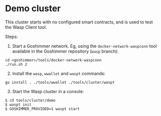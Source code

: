 # Demo cluster

This cluster starts with no configured smart contracts, and is used to test the
Wasp Client tool.

Steps:

1. Start a Goshimmer network. Eg, using the `docker-network-waspconn` tool available in the
   Goshimmer repository (`wasp` branch):

```
cd <goshimmer>/tools/docker-network-waspconn
./run.sh 2
```

2. Install the `wasp`, `wwallet` and `waspt` commands:

```
go install . ./tools/wwallet ./tools/cluster/waspt
```

3. Start the Wasp cluster in a console:

```
$ cd tools/cluster/demo
$ waspt init
$ GOSHIMMER_PROVIDED=1 waspt start
```
